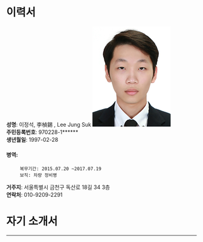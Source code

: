 # 이력서

**성명**: 이정석, 李楨錫 , Lee Jung Suk <right>![자기사진](./img/이정석.jpg)</right><br>
**주민등록번호**: 970228-1****** <br>
**생년월일**: 1997-02-28 <br>
#### 병역:<br>
         복무기간: 2015.07.20 ~2017.07.19
         보직: 차량 정비병
**거주지**: 서울특별시 금천구 독산로 18길 34 3층 <br>
**연락처**: 010-9209-2291




# 자기 소개서
---

